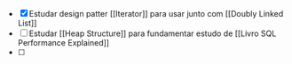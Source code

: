 - [x] Estudar design patter [[Iterator]] para usar junto com [[Doubly Linked List]]
- [ ] Estudar [[Heap Structure]] para fundamentar estudo de [[Livro SQL Performance Explained]]
- [ ] 